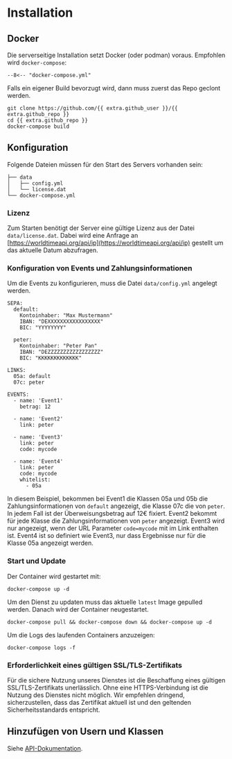 # Installation

## Docker

Die serverseitige Installation setzt Docker (oder podman) voraus. Empfohlen wird `docker-compose`:

``` 
--8<-- "docker-compose.yml"
```

Falls ein eigener Build bevorzugt wird, dann muss zuerst das Repo geclont werden.

```
git clone https://github.com/{{ extra.github_user }}/{{ extra.github_repo }}
cd {{ extra.github_repo }}
docker-compose build
```

## Konfiguration

Folgende Dateien müssen für den Start des Servers vorhanden sein:

```
├── data
│   ├── config.yml
│   └── license.dat
└── docker-compose.yml

```

### Lizenz

Zum Starten benötigt der Server eine gültige Lizenz aus der Datei `data/license.dat`. Dabei wird eine Anfrage an [https://worldtimeapi.org/api/ip](https://worldtimeapi.org/api/ip) gestellt um das aktuelle Datum abzufragen.

### Konfiguration von Events und Zahlungsinformationen

Um die Events zu konfigurieren, muss die Datei `data/config.yml` angelegt werden.
```
SEPA:
  default:
    Kontoinhaber: "Max Mustermann"
    IBAN: "DEXXXXXXXXXXXXXXXXX"
    BIC: "YYYYYYYY"

  peter:
    Kontoinhaber: "Peter Pan"
    IBAN: "DEZZZZZZZZZZZZZZZZZ"
    BIC: "KKKKKKKKKKKKK"

LINKS:
  05a: default
  07c: peter

EVENTS:
  - name: 'Event1'
    betrag: 12

  - name: 'Event2'
    link: peter

  - name: 'Event3'
    link: peter
    code: mycode

  - name: 'Event4'
    link: peter
    code: mycode
    whitelist:
      - 05a
```
In diesem Beispiel, bekommen bei Event1 die Klassen 05a und 05b die Zahlungsinformationen von `default` angezeigt, die Klasse 07c die von `peter`. In jedem Fall ist der Überweisungsbetrag auf 12€ fixiert. Event2 bekommt für jede Klasse die Zahlungsinformationen von `peter` angezeigt. Event3 wird nur angezeigt, wenn der URL Parameter `code=mycode` mit im Link enthalten ist. Event4 ist so definiert wie Event3, nur dass Ergebnisse nur für die Klasse 05a angezeigt werden. 

### Start und Update

Der Container wird gestartet mit:

```
docker-compose up -d
```

Um den Dienst zu updaten muss das aktuelle `latest` Image gepulled werden. Danach wird der Container neugestartet.

```
docker-compose pull && docker-compose down && docker-compose up -d
```

Um die Logs des laufenden Containers anzuzeigen:

```
docker-compose logs -f
```

### Erforderlichkeit eines gültigen SSL/TLS-Zertifikats

Für die sichere Nutzung unseres Dienstes ist die Beschaffung eines gültigen SSL/TLS-Zertifikats unerlässlich. Ohne eine HTTPS-Verbindung ist die Nutzung des Dienstes nicht möglich. Wir empfehlen dringend, sicherzustellen, dass das Zertifikat aktuell ist und den geltenden Sicherheitsstandards entspricht.


## Hinzufügen von Usern und Klassen

Siehe [API-Dokumentation](api.md).